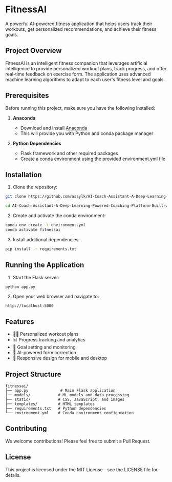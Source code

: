 # FitnessAI

A powerful AI-powered fitness application that helps users track their workouts, get personalized recommendations, and achieve their fitness goals.

## Project Overview

FitnessAI is an intelligent fitness companion that leverages artificial intelligence to provide personalized workout plans, track progress, and offer real-time feedback on exercise form. The application uses advanced machine learning algorithms to adapt to each user's fitness level and goals.

## Prerequisites

Before running this project, make sure you have the following installed:

1. **Anaconda**
   - Download and install [Anaconda](https://www.anaconda.com/download)
   - This will provide you with Python and conda package manager

2. **Python Dependencies**
   - Flask framework and other required packages
   - Create a conda environment using the provided environment.yml file

## Installation

1. Clone the repository:
```bash
git clone https://github.com/assylk/AI-Coach-Assistant-A-Deep-Learning-Powered-Coaching-Platform-Built-with-Next.js.git

cd AI-Coach-Assistant-A-Deep-Learning-Powered-Coaching-Platform-Built-with-Next.js
```

2. Create and activate the conda environment:
```bash
conda env create -f environment.yml
conda activate fitnessai
```

3. Install additional dependencies:
```bash
pip install -r requirements.txt
```

## Running the Application

1. Start the Flask server:
```bash
python app.py
```

2. Open your web browser and navigate to:
```
http://localhost:5000
```

## Features

- 🏋️‍♂️ Personalized workout plans
- 📊 Progress tracking and analytics
- 🎯 Goal setting and monitoring
- 🤖 AI-powered form correction
- 📱 Responsive design for mobile and desktop

## Project Structure

```
fitnessai/
├── app.py              # Main Flask application
├── models/            # ML models and data processing
├── static/            # CSS, JavaScript, and images
├── templates/         # HTML templates
├── requirements.txt   # Python dependencies
└── environment.yml    # Conda environment configuration
```

## Contributing

We welcome contributions! Please feel free to submit a Pull Request.

## License

This project is licensed under the MIT License - see the LICENSE file for details.
